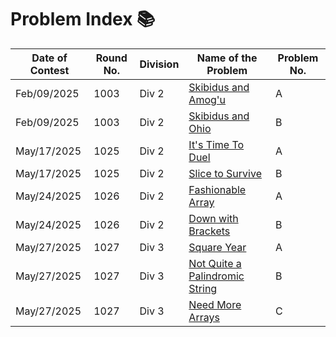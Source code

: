 # Problem Index 📚

| Date of Contest | Round No. | Division | Name of the Problem                           | Problem No. |
| --------------- | --------- | -------- | --------------------------------------------- | --------- |
| Feb/09/2025    | 1003   | Div 2    | [Skibidus and Amog'u](https://github.com/risha2211/Competitive-Programming/blob/main/Skibidus-and-Amog'u.md)     | A         |
| Feb/09/2025      | 1003   | Div 2    | [Skibidus and Ohio](https://github.com/risha2211/Competitive-Programming/blob/main/Skibidus-and-Ohio.md)   | B         |
| May/17/2025      | 1025   | Div 2    | [It's Time To Duel](https://github.com/risha2211/Competitive-Programming/blob/main/It's-Time-To-Duel.md)         | A         |
| May/17/2025      | 1025   | Div 2    | [Slice to Survive](https://github.com/risha2211/Competitive-Programming/blob/main/Slice-to-Survive.md)       | B         |
| May/24/2025      | 1026   | Div 2    | [Fashionable Array](https://github.com/risha2211/Competitive-Programming/blob/main/Fashionable-Array.md)   | A         |
| May/24/2025     | 1026   | Div 2    | [Down with Brackets](https://github.com/risha2211/Competitive-Programming/blob/main/Down-with-Brackets.md) | B       |
| May/27/2025      | 1027   | Div 3    | [Square Year](https://example.com/q7)   | A         |
| May/27/2025      | 1027   | Div 3    | [Not Quite a Palindromic String](https://example.com/q8)       | B         |
| May/27/2025      | 1027   | Div 3    | [Need More Arrays](https://example.com/q9)    | C         |
